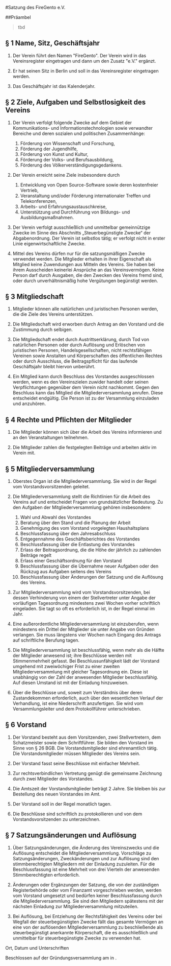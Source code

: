 #Satzung des FireGento e.V.

##Präambel
> tbd


## § 1 Name, Sitz, Geschäftsjahr
1. Der Verein führt den Namen "FireGento". Der Verein wird in das Vereinsregister eingetragen und dann um den Zusatz
   "e.V." ergänzt.

2. Er hat seinen Sitz in Berlin und soll in das Vereinsregister eingetragen werden.

3. Das Geschäftsjahr ist das Kalenderjahr.


## § 2 Ziele, Aufgaben und Selbstlosigkeit des Vereins
1. Der Verein verfolgt folgende Zwecke auf dem Gebiet der Kommunikations- und Informationstechnologien sowie verwandter
   Bereiche und deren sozialen und politischen Zusammenhänge:
    1. Förderung von Wissenschaft und Forschung,
    1. Förderung der Jugendhilfe,
    1. Förderung von Kunst und Kultur,
    1. Förderung der Volks- und Berufsausbildung,
    1. Förderung des Völkerverständigungsgedankens.

2. Der Verein erreicht seine Ziele insbesondere durch
    1. Entwicklung von Open Source-Software sowie deren kostenfreier Vertrieb,
    1. Veranstaltung und/oder Förderung internationaler Treffen und Telekonferenzen,
    1. Arbeits- und Erfahrungsaustauschkreise,
    1. Unterstützung und Durchführung von Bildungs- und Ausbildungsmaßnahmen.

3. Der Verein verfolgt ausschließlich und unmittelbar gemeinnützige Zwecke im Sinne des Abschnitts „Steuerbegünstigte
   Zwecke“ der Abgabenordnung. Der Verein ist selbstlos tätig; er verfolgt nicht in erster Linie eigenwirtschaftliche
   Zwecke.

4. Mittel des Vereins dürfen nur für die satzungsmäßigen Zwecke verwendet werden. Die Mitglieder erhalten in ihrer
   Eigenschaft als Mitglied keine Zuwendungen aus Mitteln des Vereins. Sie haben bei ihrem Ausscheiden keinerlei
   Ansprüche an das Vereinsvermögen. Keine Person darf durch Ausgaben, die den Zwecken des Vereins fremd sind, oder
   durch unverhältnismäßig hohe Vergütungen begünstigt werden.


## § 3 Mitgliedschaft
1. Mitglieder können alle natürlichen und juristischen Personen werden, die die Ziele des Vereins unterstützen.

2. Die Mitgliedschaft wird erworben durch Antrag an den Vorstand und die Zustimmung durch selbigen.

3. Die Mitgliedschaft endet durch Austrittserklärung, durch Tod von natürlichen Personen oder durch Auflösung und
   Erlöschen von juristischen Personen, Handelsgesellschaften, nicht rechtsfähigen Vereinen sowie Anstalten und
   Körperschaften des öffentlichen Rechtes oder durch Ausschluss, die Beitragspflicht für das laufende Geschäftsjahr
   bleibt hiervon unberührt.

4. Ein Mitglied kann durch Beschluss des Vorstandes ausgeschlossen werden, wenn es den Vereinszielen zuwider handelt
   oder seinen Verpflichtungen gegenüber dem Verein nicht nachkommt. Gegen den Beschluss kann das Mitglied die
   Mitgliederversammlung anrufen. Diese entscheidet endgültig. Die Person ist zu der Versammlung einzuladen und
   anzuhören.


## § 4 Rechte und Pflichten der Mitglieder
1. Die Mitglieder können sich über die Arbeit des Vereins informieren und an den Veranstaltungen teilnehmen.

2. Die Mitglieder zahlen die festgelegten Beiträge und arbeiten aktiv im Verein mit.


## § 5 Mitgliederversammlung
1. Oberstes Organ ist die Mitgliederversammlung. Sie wird in der Regel vom Vorstandsvorsitzenden geleitet.

2. Die Mitgliederversammlung stellt die Richtlinien für die Arbeit des Vereins auf und entscheidet Fragen von
   grundsätzlicher Bedeutung. Zu den Aufgaben der Mitgliederversammlung gehören insbesondere:
    1. Wahl und Abwahl des Vorstandes
    1. Beratung über den Stand und die Planung der Arbeit
    1. Genehmigung des vom Vorstand vorgelegten Haushaltsplans
    1. Beschlussfassung über den Jahresabschluss
    1. Entgegennahme des Geschäftsberichtes des Vorstandes
    1. Beschlussfassung über die Entlastung des Vorstandes
    1. Erlass der Beitragsordnung, die die Höhe der jährlich zu zahlenden Beiträge regelt
    1. Erlass einer Geschäftsordnung für den Vorstand
    1. Beschlussfassung über die Übernahme neuer Aufgaben oder den Rückzug aus Aufgaben seitens des Vereins
    1. Beschlussfassung über Änderungen der Satzung und die Auflösung des Vereins.

3. Zur Mitgliederversammlung wird vom Vorstandsvorsitzenden, bei dessen Verhinderung von einem der Stellvertreter unter
   Angabe der vorläufigen Tagesordnung mindestens zwei Wochen vorher schriftlich eingeladen. Sie tagt so oft es
   erforderlich ist, in der Regel einmal im Jahr.

4. Eine außerordentliche Mitgliederversammlung ist einzuberufen, wenn mindestens ein Drittel der Mitglieder sie unter
   Angabe von Gründen verlangen. Sie muss längstens vier Wochen nach Eingang des Antrags auf schriftliche Berufung
   tagen.

5. Die Mitgliederversammlung ist beschlussfähig, wenn mehr als die Hälfte der Mitglieder anwesend ist; ihre Beschlüsse
   werden mit Stimmenmehrheit gefasst.
   Bei Beschlussunfähigkeit lädt der Vorstand umgehend mit zweiwöchiger Frist zu einer zweiten Mitgliederversammlung
   mit gleicher Tagesordnung ein. Diese ist unabhängig von der Zahl der anwesenden Mitglieder beschlussfähig. Auf diesen
   Umstand ist mit der Einladung hinzuweisen.

6. Über die Beschlüsse und, soweit zum Verständnis über deren Zustandekommen erforderlich, auch über den wesentlichen
   Verlauf der Verhandlung, ist eine Niederschrift anzufertigen. Sie wird vom Versammlungsleiter und dem Protokollführer
   unterschrieben.


## § 6 Vorstand
1. Der Vorstand besteht aus dem Vorsitzenden, zwei Stellvertretern, dem Schatzmeister sowie dem Schriftführer. Sie
   bilden den Vorstand im Sinne von § 26 BGB. Die Vorstandsmitglieder sind ehrenamtlich tätig. Die Vorstandsmitglieder
   müssen Mitglieder des Vereins sein.

1. Der Vorstand fasst seine Beschlüsse mit einfacher Mehrheit.

2. Zur rechtsverbindlichen Vertretung genügt die gemeinsame Zeichnung durch zwei Mitglieder des Vorstandes.

3. Die Amtszeit der Vorstandsmitglieder beträgt 2 Jahre. Sie bleiben bis zur Bestellung des neuen Vorstandes im Amt.

4. Der Vorstand soll in der Regel monatlich tagen.

5. Die Beschlüsse sind schriftlich zu protokollieren und von dem Vorstandsvorsitzenden zu unterzeichnen.


## § 7 Satzungsänderungen und Auflösung
1. Über Satzungsänderungen, die Änderung des Vereinszwecks und die Auflösung entscheidet die Mitgliederversammlung.
   Vorschläge zu Satzungsänderungen, Zweckänderungen und zur Auflösung sind den stimmberechtigten Mitgliedern mit der
   Einladung zuzuleiten. Für die Beschlussfassung ist eine Mehrheit von drei Vierteln der anwesenden Stimmberechtigten
   erforderlich.

2. Änderungen oder Ergänzungen der Satzung, die von der zuständigen Registerbehörde oder vom Finanzamt vorgeschrieben
   werden, werden vom Vorstand umgesetzt und bedürfen keiner Beschlussfassung durch die Mitgliederversammlung. Sie sind
   den Mitgliedern spätestens mit der nächsten Einladung zur Mitgliederversammlung mitzuteilen.

3. Bei Auflösung, bei Entziehung der Rechtsfähigkeit des Vereins oder bei Wegfall der steuerbegünstigten Zwecke fällt
   das gesamte Vermögen an eine von der auflösenden Mitgliederversammlung zu beschließende als steuerbegünstigt
   anerkannte Körperschaft, die es ausschließlich und unmittelbar für steuerbegünstigte Zwecke zu verwenden hat.

Ort, Datum und Unterschriften


Beschlossen auf der Gründungsversammlung am **<tbd>** in **<tbd>**.